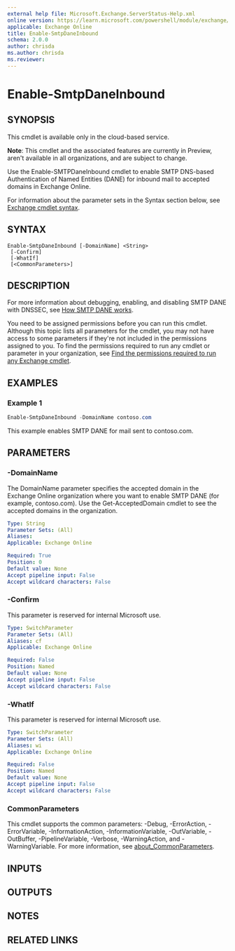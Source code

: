```yaml
---
external help file: Microsoft.Exchange.ServerStatus-Help.xml
online version: https://learn.microsoft.com/powershell/module/exchange/enable-smtpdaneinbound
applicable: Exchange Online
title: Enable-SmtpDaneInbound
schema: 2.0.0
author: chrisda
ms.author: chrisda
ms.reviewer:
---
```


# Enable-SmtpDaneInbound

## SYNOPSIS
This cmdlet is available only in the cloud-based service.

**Note**: This cmdlet and the associated features are currently in Preview, aren't available in all organizations, and are subject to change.

Use the Enable-SMTPDaneInbound cmdlet to enable SMTP DNS-based Authentication of Named Entities (DANE) for inbound mail to accepted domains in Exchange Online.

For information about the parameter sets in the Syntax section below, see [Exchange cmdlet syntax](https://learn.microsoft.com/powershell/exchange/exchange-cmdlet-syntax).

## SYNTAX

```
Enable-SmtpDaneInbound [-DomainName] <String>
 [-Confirm]
 [-WhatIf]
 [<CommonParameters>]
```

## DESCRIPTION
For more information about debugging, enabling, and disabling SMTP DANE with DNSSEC, see [How SMTP DANE works](https://learn.microsoft.com/purview/how-smtp-dane-works).

You need to be assigned permissions before you can run this cmdlet. Although this topic lists all parameters for the cmdlet, you may not have access to some parameters if they're not included in the permissions assigned to you. To find the permissions required to run any cmdlet or parameter in your organization, see [Find the permissions required to run any Exchange cmdlet](https://learn.microsoft.com/powershell/exchange/find-exchange-cmdlet-permissions).

## EXAMPLES

### Example 1
```powershell
Enable-SmtpDaneInbound -DomainName contoso.com
```

This example enables SMTP DANE for mail sent to contoso.com.

## PARAMETERS

### -DomainName
The DomainName parameter specifies the accepted domain in the Exchange Online organization where you want to enable SMTP DANE (for example, contoso.com). Use the Get-AcceptedDomain cmdlet to see the accepted domains in the organization.

```yaml
Type: String
Parameter Sets: (All)
Aliases:
Applicable: Exchange Online

Required: True
Position: 0
Default value: None
Accept pipeline input: False
Accept wildcard characters: False
```

### -Confirm
This parameter is reserved for internal Microsoft use.

```yaml
Type: SwitchParameter
Parameter Sets: (All)
Aliases: cf
Applicable: Exchange Online

Required: False
Position: Named
Default value: None
Accept pipeline input: False
Accept wildcard characters: False
```

### -WhatIf
This parameter is reserved for internal Microsoft use.

```yaml
Type: SwitchParameter
Parameter Sets: (All)
Aliases: wi
Applicable: Exchange Online

Required: False
Position: Named
Default value: None
Accept pipeline input: False
Accept wildcard characters: False
```

### CommonParameters
This cmdlet supports the common parameters: -Debug, -ErrorAction, -ErrorVariable, -InformationAction, -InformationVariable, -OutVariable, -OutBuffer, -PipelineVariable, -Verbose, -WarningAction, and -WarningVariable. For more information, see [about_CommonParameters](https://go.microsoft.com/fwlink/p/?LinkID=113216).

## INPUTS

## OUTPUTS

## NOTES

## RELATED LINKS
